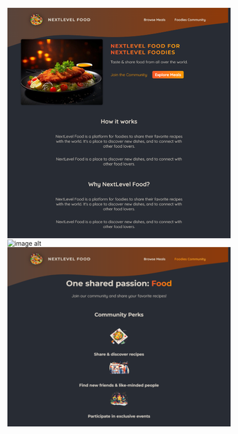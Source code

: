 ![image alt](https://github.com/usmanwarisalizia/NextLevel-Food/blob/74aa945323d1d86c707023b2b20ef768db17fe42/Image1.png)
![image alt](https://github.com/usmanwarisalizia/NextLevel-Food/blob/3cb9fbfb482ca44ef3a31dfb5fa9501f602ea303/image2.png)
![image alt](https://github.com/usmanwarisalizia/NextLevel-Food/blob/6901f9628d9f64bc84dc6208e67179c09136d27f/image3.png)

